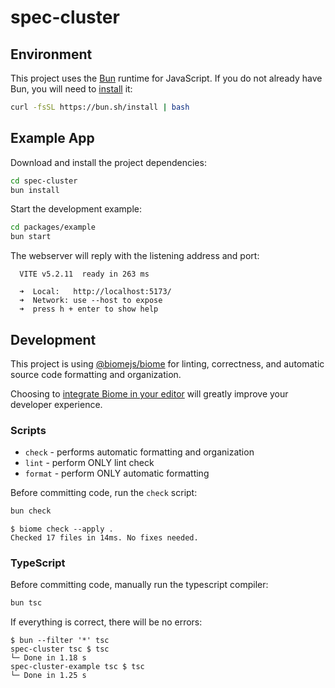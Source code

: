# spec-cluster

## Environment

This project uses the [Bun](https://bun.sh) runtime for JavaScript. If you do not already have Bun, you will need to [install](https://bun.sh/docs/installation) it:

```sh
curl -fsSL https://bun.sh/install | bash
```

## Example App

Download and install the project dependencies:

```sh
cd spec-cluster
bun install
```

Start the development example:

```sh
cd packages/example
bun start
```

The webserver will reply with the listening address and port:

```none
  VITE v5.2.11  ready in 263 ms

  ➜  Local:   http://localhost:5173/
  ➜  Network: use --host to expose
  ➜  press h + enter to show help
```

## Development

This project is using [@biomejs/biome](https://biomejs.dev) for linting, correctness, and automatic source code formatting and organization. 

Choosing to [integrate Biome in your editor](https://biomejs.dev/guides/integrate-in-editor/) will greatly improve your developer experience.

### Scripts

* `check` - performs automatic formatting and organization
* `lint` - perform ONLY lint check
* `format` - perform ONLY automatic formatting

Before committing code, run the `check` script:

```sh
bun check
```

```none
$ biome check --apply .
Checked 17 files in 14ms. No fixes needed.
```

### TypeScript

Before committing code, manually run the typescript compiler:

```sh
bun tsc
```

If everything is correct, there will be no errors:

```none
$ bun --filter '*' tsc
spec-cluster tsc $ tsc
└─ Done in 1.18 s
spec-cluster-example tsc $ tsc
└─ Done in 1.25 s
```
